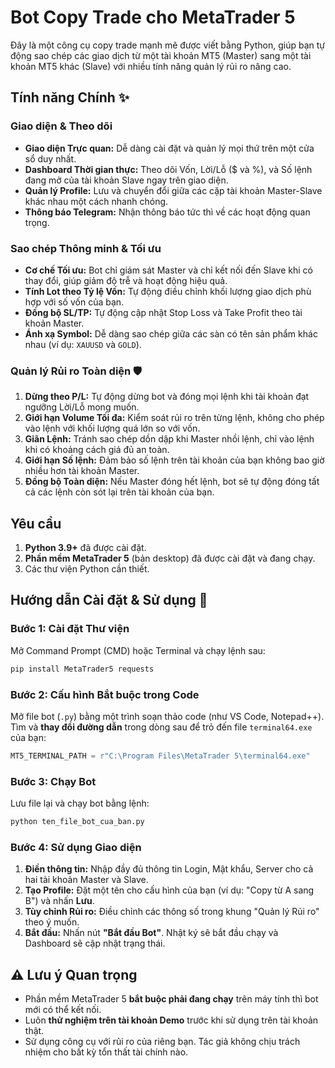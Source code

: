 # Bot Copy Trade cho MetaTrader 5

Đây là một công cụ copy trade mạnh mẽ được viết bằng Python, giúp bạn tự động sao chép các giao dịch từ một tài khoản MT5 (Master) sang một tài khoản MT5 khác (Slave) với nhiều tính năng quản lý rủi ro nâng cao.



## Tính năng Chính ✨

### Giao diện & Theo dõi
* **Giao diện Trực quan:** Dễ dàng cài đặt và quản lý mọi thứ trên một cửa sổ duy nhất.
* **Dashboard Thời gian thực:** Theo dõi Vốn, Lời/Lỗ ($ và %), và Số lệnh đang mở của tài khoản Slave ngay trên giao diện.
* **Quản lý Profile:** Lưu và chuyển đổi giữa các cặp tài khoản Master-Slave khác nhau một cách nhanh chóng.
* **Thông báo Telegram:** Nhận thông báo tức thì về các hoạt động quan trọng.

### Sao chép Thông minh & Tối ưu
* **Cơ chế Tối ưu:** Bot chỉ giám sát Master và chỉ kết nối đến Slave khi có thay đổi, giúp giảm độ trễ và hoạt động hiệu quả.
* **Tính Lot theo Tỷ lệ Vốn:** Tự động điều chỉnh khối lượng giao dịch phù hợp với số vốn của bạn.
* **Đồng bộ SL/TP:** Tự động cập nhật Stop Loss và Take Profit theo tài khoản Master.
* **Ánh xạ Symbol:** Dễ dàng sao chép giữa các sàn có tên sản phẩm khác nhau (ví dụ: `XAUUSD` và `GOLD`).

### Quản lý Rủi ro Toàn diện 🛡️
1.  **Dừng theo P/L:** Tự động dừng bot và đóng mọi lệnh khi tài khoản đạt ngưỡng Lời/Lỗ mong muốn.
2.  **Giới hạn Volume Tối đa:** Kiểm soát rủi ro trên từng lệnh, không cho phép vào lệnh với khối lượng quá lớn so với vốn.
3.  **Giãn Lệnh:** Tránh sao chép dồn dập khi Master nhồi lệnh, chỉ vào lệnh khi có khoảng cách giá đủ an toàn.
4.  **Giới hạn Số lệnh:** Đảm bảo số lệnh trên tài khoản của bạn không bao giờ nhiều hơn tài khoản Master.
5.  **Đồng bộ Toàn diện:** Nếu Master đóng hết lệnh, bot sẽ tự động đóng tất cả các lệnh còn sót lại trên tài khoản của bạn.

## Yêu cầu
1.  **Python 3.9+** đã được cài đặt.
2.  **Phần mềm MetaTrader 5** (bản desktop) đã được cài đặt và đang chạy.
3.  Các thư viện Python cần thiết.

## Hướng dẫn Cài đặt & Sử dụng 🚀

### Bước 1: Cài đặt Thư viện
Mở Command Prompt (CMD) hoặc Terminal và chạy lệnh sau:
```bash
pip install MetaTrader5 requests
```

### Bước 2: Cấu hình Bắt buộc trong Code
Mở file bot (`.py`) bằng một trình soạn thảo code (như VS Code, Notepad++). Tìm và **thay đổi đường dẫn** trong dòng sau để trỏ đến file `terminal64.exe` của bạn:
```python
MT5_TERMINAL_PATH = r"C:\Program Files\MetaTrader 5\terminal64.exe" 
```

### Bước 3: Chạy Bot
Lưu file lại và chạy bot bằng lệnh:
```bash
python ten_file_bot_cua_ban.py
```

### Bước 4: Sử dụng Giao diện
1.  **Điền thông tin:** Nhập đầy đủ thông tin Login, Mật khẩu, Server cho cả hai tài khoản Master và Slave.
2.  **Tạo Profile:** Đặt một tên cho cấu hình của bạn (ví dụ: "Copy từ A sang B") và nhấn **Lưu**.
3.  **Tùy chỉnh Rủi ro:** Điều chỉnh các thông số trong khung "Quản lý Rủi ro" theo ý muốn.
4.  **Bắt đầu:** Nhấn nút **"Bắt đầu Bot"**. Nhật ký sẽ bắt đầu chạy và Dashboard sẽ cập nhật trạng thái.

## ⚠️ Lưu ý Quan trọng
* Phần mềm MetaTrader 5 **bắt buộc phải đang chạy** trên máy tính thì bot mới có thể kết nối.
* Luôn **thử nghiệm trên tài khoản Demo** trước khi sử dụng trên tài khoản thật.
* Sử dụng công cụ với rủi ro của riêng bạn. Tác giả không chịu trách nhiệm cho bất kỳ tổn thất tài chính nào.